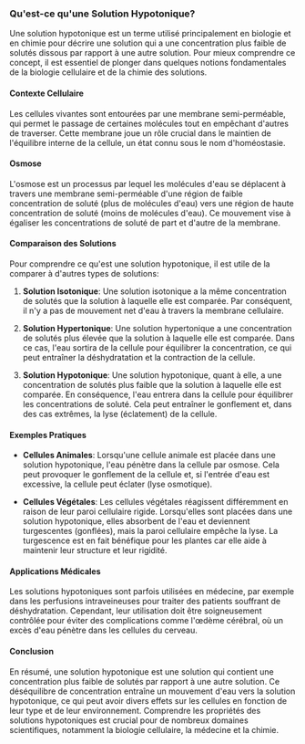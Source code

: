 ### Qu'est-ce qu'une Solution Hypotonique?

Une solution hypotonique est un terme utilisé principalement en biologie et en chimie pour décrire une solution qui a une concentration plus faible de solutés dissous par rapport à une autre solution. Pour mieux comprendre ce concept, il est essentiel de plonger dans quelques notions fondamentales de la biologie cellulaire et de la chimie des solutions.

#### Contexte Cellulaire

Les cellules vivantes sont entourées par une membrane semi-perméable, qui permet le passage de certaines molécules tout en empêchant d'autres de traverser. Cette membrane joue un rôle crucial dans le maintien de l'équilibre interne de la cellule, un état connu sous le nom d'homéostasie.

#### Osmose

L'osmose est un processus par lequel les molécules d'eau se déplacent à travers une membrane semi-perméable d'une région de faible concentration de soluté (plus de molécules d'eau) vers une région de haute concentration de soluté (moins de molécules d'eau). Ce mouvement vise à égaliser les concentrations de soluté de part et d'autre de la membrane.

#### Comparaison des Solutions

Pour comprendre ce qu'est une solution hypotonique, il est utile de la comparer à d'autres types de solutions:

1. **Solution Isotonique**: Une solution isotonique a la même concentration de solutés que la solution à laquelle elle est comparée. Par conséquent, il n'y a pas de mouvement net d'eau à travers la membrane cellulaire.
  
2. **Solution Hypertonique**: Une solution hypertonique a une concentration de solutés plus élevée que la solution à laquelle elle est comparée. Dans ce cas, l'eau sortira de la cellule pour équilibrer la concentration, ce qui peut entraîner la déshydratation et la contraction de la cellule.

3. **Solution Hypotonique**: Une solution hypotonique, quant à elle, a une concentration de solutés plus faible que la solution à laquelle elle est comparée. En conséquence, l'eau entrera dans la cellule pour équilibrer les concentrations de soluté. Cela peut entraîner le gonflement et, dans des cas extrêmes, la lyse (éclatement) de la cellule.

#### Exemples Pratiques

- **Cellules Animales**: Lorsqu'une cellule animale est placée dans une solution hypotonique, l'eau pénètre dans la cellule par osmose. Cela peut provoquer le gonflement de la cellule et, si l'entrée d'eau est excessive, la cellule peut éclater (lyse osmotique).
  
- **Cellules Végétales**: Les cellules végétales réagissent différemment en raison de leur paroi cellulaire rigide. Lorsqu'elles sont placées dans une solution hypotonique, elles absorbent de l'eau et deviennent turgescentes (gonflées), mais la paroi cellulaire empêche la lyse. La turgescence est en fait bénéfique pour les plantes car elle aide à maintenir leur structure et leur rigidité.

#### Applications Médicales

Les solutions hypotoniques sont parfois utilisées en médecine, par exemple dans les perfusions intraveineuses pour traiter des patients souffrant de déshydratation. Cependant, leur utilisation doit être soigneusement contrôlée pour éviter des complications comme l'œdème cérébral, où un excès d'eau pénètre dans les cellules du cerveau.

#### Conclusion

En résumé, une solution hypotonique est une solution qui contient une concentration plus faible de solutés par rapport à une autre solution. Ce déséquilibre de concentration entraîne un mouvement d'eau vers la solution hypotonique, ce qui peut avoir divers effets sur les cellules en fonction de leur type et de leur environnement. Comprendre les propriétés des solutions hypotoniques est crucial pour de nombreux domaines scientifiques, notamment la biologie cellulaire, la médecine et la chimie.